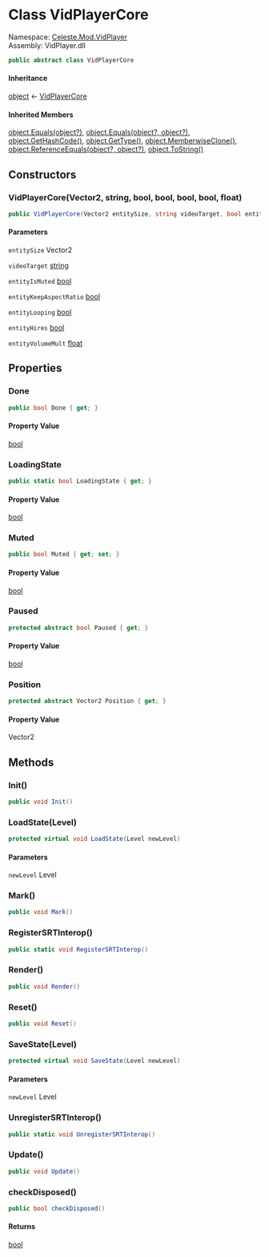 # <a id="Celeste_Mod_VidPlayer_VidPlayerCore"></a> Class VidPlayerCore

Namespace: [Celeste.Mod.VidPlayer](Celeste.Mod.VidPlayer.md)  
Assembly: VidPlayer.dll  

```csharp
public abstract class VidPlayerCore
```

#### Inheritance

[object](https://learn.microsoft.com/dotnet/api/system.object) ← 
[VidPlayerCore](Celeste.Mod.VidPlayer.VidPlayerCore.md)

#### Inherited Members

[object.Equals\(object?\)](https://learn.microsoft.com/dotnet/api/system.object.equals\#system\-object\-equals\(system\-object\)), 
[object.Equals\(object?, object?\)](https://learn.microsoft.com/dotnet/api/system.object.equals\#system\-object\-equals\(system\-object\-system\-object\)), 
[object.GetHashCode\(\)](https://learn.microsoft.com/dotnet/api/system.object.gethashcode), 
[object.GetType\(\)](https://learn.microsoft.com/dotnet/api/system.object.gettype), 
[object.MemberwiseClone\(\)](https://learn.microsoft.com/dotnet/api/system.object.memberwiseclone), 
[object.ReferenceEquals\(object?, object?\)](https://learn.microsoft.com/dotnet/api/system.object.referenceequals), 
[object.ToString\(\)](https://learn.microsoft.com/dotnet/api/system.object.tostring)

## Constructors

### <a id="Celeste_Mod_VidPlayer_VidPlayerCore__ctor_Microsoft_Xna_Framework_Vector2_System_String_System_Boolean_System_Boolean_System_Boolean_System_Boolean_System_Single_"></a> VidPlayerCore\(Vector2, string, bool, bool, bool, bool, float\)

```csharp
public VidPlayerCore(Vector2 entitySize, string videoTarget, bool entityIsMuted, bool entityKeepAspectRatio, bool entityLooping, bool entityHires, float entityVolumeMult)
```

#### Parameters

`entitySize` Vector2

`videoTarget` [string](https://learn.microsoft.com/dotnet/api/system.string)

`entityIsMuted` [bool](https://learn.microsoft.com/dotnet/api/system.boolean)

`entityKeepAspectRatio` [bool](https://learn.microsoft.com/dotnet/api/system.boolean)

`entityLooping` [bool](https://learn.microsoft.com/dotnet/api/system.boolean)

`entityHires` [bool](https://learn.microsoft.com/dotnet/api/system.boolean)

`entityVolumeMult` [float](https://learn.microsoft.com/dotnet/api/system.single)

## Properties

### <a id="Celeste_Mod_VidPlayer_VidPlayerCore_Done"></a> Done

```csharp
public bool Done { get; }
```

#### Property Value

 [bool](https://learn.microsoft.com/dotnet/api/system.boolean)

### <a id="Celeste_Mod_VidPlayer_VidPlayerCore_LoadingState"></a> LoadingState

```csharp
public static bool LoadingState { get; }
```

#### Property Value

 [bool](https://learn.microsoft.com/dotnet/api/system.boolean)

### <a id="Celeste_Mod_VidPlayer_VidPlayerCore_Muted"></a> Muted

```csharp
public bool Muted { get; set; }
```

#### Property Value

 [bool](https://learn.microsoft.com/dotnet/api/system.boolean)

### <a id="Celeste_Mod_VidPlayer_VidPlayerCore_Paused"></a> Paused

```csharp
protected abstract bool Paused { get; }
```

#### Property Value

 [bool](https://learn.microsoft.com/dotnet/api/system.boolean)

### <a id="Celeste_Mod_VidPlayer_VidPlayerCore_Position"></a> Position

```csharp
protected abstract Vector2 Position { get; }
```

#### Property Value

 Vector2

## Methods

### <a id="Celeste_Mod_VidPlayer_VidPlayerCore_Init"></a> Init\(\)

```csharp
public void Init()
```

### <a id="Celeste_Mod_VidPlayer_VidPlayerCore_LoadState_Celeste_Level_"></a> LoadState\(Level\)

```csharp
protected virtual void LoadState(Level newLevel)
```

#### Parameters

`newLevel` Level

### <a id="Celeste_Mod_VidPlayer_VidPlayerCore_Mark"></a> Mark\(\)

```csharp
public void Mark()
```

### <a id="Celeste_Mod_VidPlayer_VidPlayerCore_RegisterSRTInterop"></a> RegisterSRTInterop\(\)

```csharp
public static void RegisterSRTInterop()
```

### <a id="Celeste_Mod_VidPlayer_VidPlayerCore_Render"></a> Render\(\)

```csharp
public void Render()
```

### <a id="Celeste_Mod_VidPlayer_VidPlayerCore_Reset"></a> Reset\(\)

```csharp
public void Reset()
```

### <a id="Celeste_Mod_VidPlayer_VidPlayerCore_SaveState_Celeste_Level_"></a> SaveState\(Level\)

```csharp
protected virtual void SaveState(Level newLevel)
```

#### Parameters

`newLevel` Level

### <a id="Celeste_Mod_VidPlayer_VidPlayerCore_UnregisterSRTInterop"></a> UnregisterSRTInterop\(\)

```csharp
public static void UnregisterSRTInterop()
```

### <a id="Celeste_Mod_VidPlayer_VidPlayerCore_Update"></a> Update\(\)

```csharp
public void Update()
```

### <a id="Celeste_Mod_VidPlayer_VidPlayerCore_checkDisposed"></a> checkDisposed\(\)

```csharp
public bool checkDisposed()
```

#### Returns

 [bool](https://learn.microsoft.com/dotnet/api/system.boolean)

